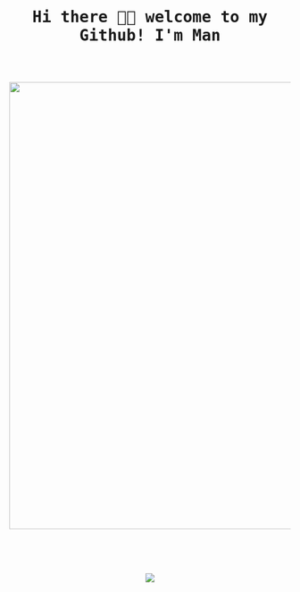 <h1  align="center"><samp> Hi there 👋🏾  welcome to my Github! I'm Man  </samp></h1>
 
 </br>
</br>

 <p align="center">
  <img width="800" src="https://64.media.tumblr.com/cca0f3b83c40df564f7ac31346956102/tumblr_oyyjjfyIUu1qzxv73o1_540.gifv">
</p>

</br>
</br>
</br>

<p align="center" >  
  <a href="https://github.com/woraphatman/github-readme-stats"> 
<img  src="https://github-readme-stats.vercel.app/api?username=woraphatman&&show_icons=true&theme=radical"/>
  </a>
  </p>


